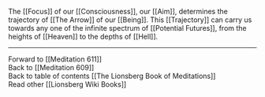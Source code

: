 The [[Focus]] of our [[Consciousness]], our [[Aim]], determines the trajectory of [[The Arrow]] of our [[Being]]. This [[Trajectory]] can carry us towards any one of the infinite spectrum of [[Potential Futures]], from the heights of [[Heaven]] to the depths of [[Hell]]. 

___

Forward to [[Meditation 611]]  
Back to [[Meditation 609]]  
Back to table of contents [[The Lionsberg Book of Meditations]]  
Read other [[Lionsberg Wiki Books]] 